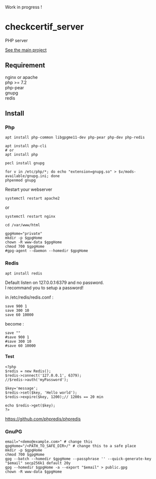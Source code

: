 Work in progress !  

# checkcertif_server

PHP server  
  
[See the main project](https://github.com/Oros42/checkcertif)  

## Requirement

nginx or apache  
php >= 7.2  
php-pear  
gnupg  
redis  

## Install

### Php
```
apt install php-common libgpgme11-dev php-pear php-dev php-redis

apt install php-cli
# or
apt install php

pecl install gnupg

for v in /etc/php/*; do echo "extension=gnupg.so" > $v/mods-available/gnupg.ini; done
phpenmod gnupg
```

Restart your webserver
```
systemctl restart apache2
```
or
```
systemctl restart nginx
```

```
cd /var/www/html

gpgHome="private"
mkdir -p $gpgHome
chown -R www-data $gpgHome
chmod 700 $gpgHome
#gpg-agent --daemon --homedir $gpgHome
```


### Redis
```
apt install redis
```
Default listen on 127.0.0.1:6379 and no password.  
I recommand you to setup a password!
  
in /etc/redis/redis.conf :
```
save 900 1
save 300 10
save 60 10000
```
become :
```
save ""
#save 900 1
#save 300 10
#save 60 10000
```

#### Test
```
<?php
$redis = new Redis();
$redis->connect('127.0.0.1', 6379);
//$redis->auth('myPassword');

$key='message';
$redis->set($key, 'Hello world');
$redis->expire($key, 1200);// 1200s == 20 min

echo $redis->get($key);
?>
```
https://github.com/phpredis/phpredis  
  

### GnuPG

```
email="<demo@example.com>" # change this
gpgHome="/<PATH_TO_SAFE_DIR>/" # change this to a safe place
mkdir -p $gpgHome
chmod 700 $gpgHome
gpg --batch --homedir $gpgHome --passphrase '' --quick-generate-key "$email" secp256k1 default 20y
gpg --homedir $gpgHome -a --export "$email" > public.gpg
chown -R www-data $gpgHome
```